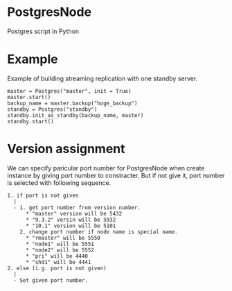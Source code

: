 # PostgresNode
Postgres script in Python

# Example
Example of building streaming replication with one standby server.

```:python
master = Postgres("master", init = True)
master.start()
backup_name = master.backup("hoge_backup")
standby = Postgres("standby")
standby.init_as_standby(backup_name, master)
standby.start()
```

# Version assignment

We can specify paricular port number for PostgresNode when create instance by giving port number to constracter.
But if not give it, port number is selected with following sequence.

```
1. if port is not given
  |
  - 1. get port number from version number.
      * "master" version will be 5432
      * "9.3.2" versin will be 5932
      * "10.1" version will be 5101
    2. change port number if node name is special name.
      * "rmaster" will be 5550
      * "node1" will be 5551
      * "node2" will be 5552
      * "pri" will be 4440
      * "shd1" will be 4441
2. else (i.g. port is not given)
  |
  - Set given port number.
```